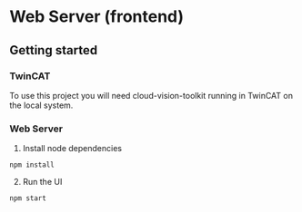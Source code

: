 # Web Server (frontend)

## Getting started

### TwinCAT

To use this project you will need cloud-vision-toolkit running in TwinCAT on the local system.

### Web Server

1. Install node dependencies

```
npm install
```

2. Run the UI

```
npm start
```
